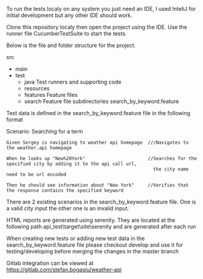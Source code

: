 

To run the tests localy on any system you just need an IDE, I used InteliJ for initial development but any other IDE should work. 

Clone this repository localy then open the project using the IDE.  Use the runner file CucumberTestSuite to start the tests.



Below is the file and folder structure for the project.

src
  + main
  + test
    + java                        Test runners and supporting code
    + resources
     + features                  Feature files
     + search                  Feature file subdirectories
             search_by_keyword.feature

Test data is defined in the search_by_keyword.feature file in the following format


  Scenario: Searching for a term
  
    Given Sergey is navigating to weather api homepage  ///Navigates to the weather.api homepage
    
    When he looks up "New%20York"                       //Searches for the specified city by adding it to the api call url,
                                                          the city name need to be url encoded
    
    Then he should see information about "New York"     //Verifies that the response contains the specified keyword
    



  There are 2 existing scenarios in the search_by_keyword.feature file. One is a valid city input the other one is an invalid input.
  
  HTML reports are generated using serenity. They are located at the following path api_test\target\site\serenity and are generated after each run 
  
  When creating new tests or adding new test data in the search_by_keyword.feature file please checkout develop and use it for testing/developing before merging the changes in the master branch
  
  
  Gitlab integration can be viewed at https://gitlab.com/stefan.bogasiu/weather-api

